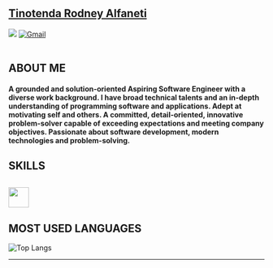 
<br><h2 align=""><a href="https://github.com/tinotenda-alfaneti">Tinotenda Rodney Alfaneti</a> </h2>
<p align="">
<a href="https://www.linkedin.com/in/billpwchan1998/"><img src="https://img.shields.io/badge/LinkedIn-%230077B5.svg?&style=for-the-badge&logo=linkedin&logoColor=white" ></a>  
  <!-- <a href="https://gitlab.com/kakangocthien109"><img src="https://img.shields.io/badge/GitLab-330F63?style=for-the-badge&amp;logo=gitlab&amp;logoColor=white" alt="GitLab"></a>  -->
   <a href="mailto:tinotendaalfaneti18@gmail.com"><img src="https://img.shields.io/badge/Gmail-D14836?style=for-the-badge&amp;logo=gmail&amp;logoColor=white" alt="Gmail"></a> 
    <!-- <a href="https://nguyennt.pages.dev"><img src="https://img.shields.io/badge/kaka&#39;s%20corner-000000?style=for-the-badge&amp;logo=About.me&amp;logoColor=white" alt="Kaka&#39;s Corner"></a>
    <a href="https://replit.com/@nguyenntdev"> <img src="https://img.shields.io/badge/replit-667881?style=for-the-badge&logo=replit&logoColor=white"></a> -->
<br><br>
</p>
<h2 align="">ABOUT ME</h2>
<h4 align=""> A grounded and solution-oriented Aspiring Software Engineer with a diverse work background. I have broad technical talents and an in-depth understanding of programming software and applications. Adept at motivating self and others. A committed, detail-oriented, innovative problem-solver capable of exceeding expectations and meeting company objectives. Passionate about software development, modern technologies and problem-solving.</h4>

<h2 align="">SKILLS</h2>
<h2 align=""><img src="https://readme-typing-svg.herokuapp.com?vCenter=true&width=500&lines=Shell+Scripting;Machine+Learning;Flutter+Development;Fullstack+Web+Development;Cross+Platform+Apps+Development" height="40"/></h2>

<!--

![](https://komarev.com/ghpvc/?username=tinotenda-alfaneti) -->
<!--## GITHUB STREAK
[![GitHub Streak](http://github-readme-streak-stats.herokuapp.com?user=tinotenda-alfaneti&theme=radical)](https://www.github.com/tinotenda-alfaneti)-->
## MOST USED LANGUAGES ##
![Top Langs](https://github-readme-stats.vercel.app/api/top-langs/?username=tinotenda-alfaneti&theme=dark&layout=compact)
<!-- ## GITHUB STATISTICS ##
![Phancddev's GitHub stats](https://github-readme-stats.vercel.app/api?username=tinotenda-alfaneti&theme=radical) -->






<hr>
